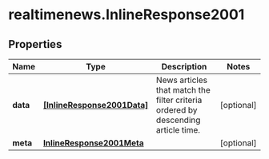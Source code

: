 # realtimenews.InlineResponse2001

## Properties

Name | Type | Description | Notes
------------ | ------------- | ------------- | -------------
**data** | [**[InlineResponse2001Data]**](InlineResponse2001Data.md) | News articles that match the filter criteria ordered by descending article time. | [optional] 
**meta** | [**InlineResponse2001Meta**](InlineResponse2001Meta.md) |  | [optional] 


